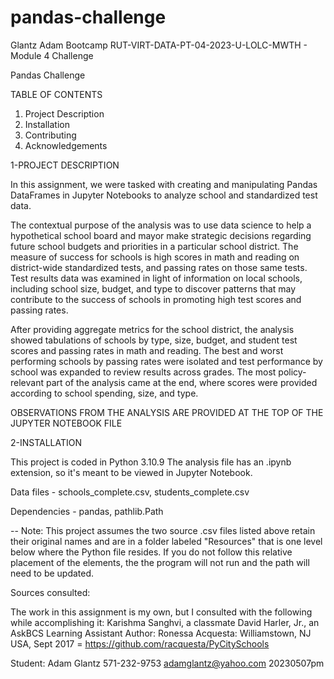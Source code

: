 # pandas-challenge
Glantz Adam Bootcamp RUT-VIRT-DATA-PT-04-2023-U-LOLC-MWTH - Module 4 Challenge

Pandas Challenge

TABLE OF CONTENTS
1. Project Description
2. Installation
3. Contributing
4. Acknowledgements

1-PROJECT DESCRIPTION

In this assignment, we were tasked with creating and manipulating Pandas DataFrames in Jupyter Notebooks to analyze school and standardized test data. 

The contextual purpose of the analysis was to use data science to help a hypothetical school board and mayor make strategic decisions regarding future school budgets and priorities in a particular school district. The measure of success for schools is high scores in math and reading on district-wide standardized tests, and passing rates on those same tests. Test results data was examined in light of information on local schools, including school size, budget, and type to discover patterns that may contribute to the success of schools in promoting high test scores and passing rates.

After providing aggregate metrics for the school district, the analysis showed tabulations of schools by type, size, budget, and student test scores and passing rates in math and reading. The best and worst performing schools by passing rates were isolated and test performance by school was expanded to review results across grades. The most policy-relevant part of the analysis came at the end, where scores were provided according to school spending, size, and type.

OBSERVATIONS FROM THE ANALYSIS ARE PROVIDED AT THE TOP OF THE JUPYTER NOTEBOOK FILE

2-INSTALLATION

This project is coded in Python 3.10.9
The analysis file has an .ipynb extension, so it's meant to be viewed in Jupyter Notebook.

Data files -
    schools_complete.csv,
    students_complete.csv

Dependencies -
    pandas,
    pathlib.Path

-- Note: This project assumes the two source .csv files listed above retain their original names and are in a folder labeled "Resources" that is one level below where the Python file resides. If you do not follow this relative placement of the elements,  the the program will not run and the path will need to be updated.

Sources consulted:

The work in this assignment is my own, but I consulted with the following while accomplishing it:
    Karishma Sanghvi, a classmate
    David Harler, Jr., an AskBCS Learning Assistant
    Author: Ronessa Acquesta: Williamstown, NJ USA, Sept 2017 = https://github.com/racquesta/PyCitySchools

Student: Adam Glantz 571-232-9753 adamglantz@yahoo.com
20230507pm
